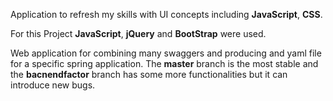 Application to refresh my skills with UI concepts including **JavaScript**, **CSS**.

For this Project **JavaScript**, **jQuery** and **BootStrap** were used.

Web application for combining many swaggers and producing and yaml file for a specific spring application.
The **master** branch is the most stable and the **bacnendfactor** branch has some more functionalities but it can introduce new bugs.
